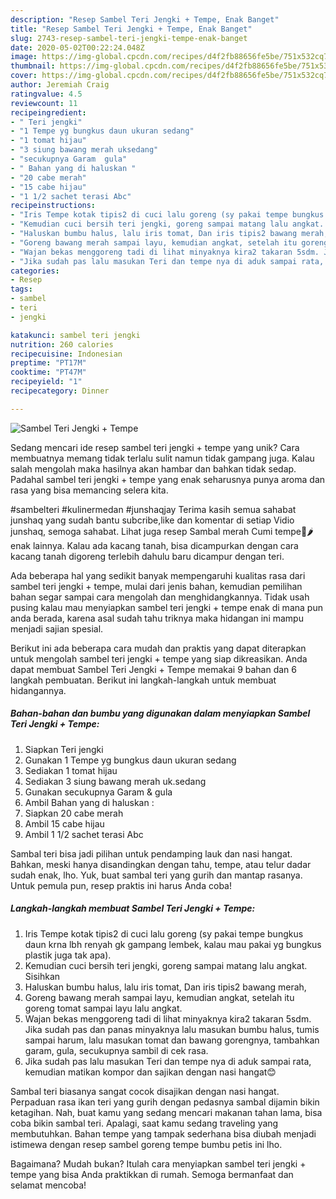 ```yaml
---
description: "Resep Sambel Teri Jengki + Tempe, Enak Banget"
title: "Resep Sambel Teri Jengki + Tempe, Enak Banget"
slug: 2743-resep-sambel-teri-jengki-tempe-enak-banget
date: 2020-05-02T00:22:24.048Z
image: https://img-global.cpcdn.com/recipes/d4f2fb88656fe5be/751x532cq70/sambel-teri-jengki-tempe-foto-resep-utama.jpg
thumbnail: https://img-global.cpcdn.com/recipes/d4f2fb88656fe5be/751x532cq70/sambel-teri-jengki-tempe-foto-resep-utama.jpg
cover: https://img-global.cpcdn.com/recipes/d4f2fb88656fe5be/751x532cq70/sambel-teri-jengki-tempe-foto-resep-utama.jpg
author: Jeremiah Craig
ratingvalue: 4.5
reviewcount: 11
recipeingredient:
- " Teri jengki"
- "1 Tempe yg bungkus daun ukuran sedang"
- "1 tomat hijau"
- "3 siung bawang merah uksedang"
- "secukupnya Garam  gula"
- " Bahan yang di haluskan "
- "20 cabe merah"
- "15 cabe hijau"
- "1 1/2 sachet terasi Abc"
recipeinstructions:
- "Iris Tempe kotak tipis2 di cuci lalu goreng (sy pakai tempe bungkus daun krna lbh renyah gk gampang lembek, kalau mau pakai yg bungkus plastik juga tak apa)."
- "Kemudian cuci bersih teri jengki, goreng sampai matang lalu angkat. Sisihkan"
- "Haluskan bumbu halus, lalu iris tomat, Dan iris tipis2 bawang merah,"
- "Goreng bawang merah sampai layu, kemudian angkat, setelah itu goreng tomat sampai layu lalu angkat."
- "Wajan bekas menggoreng tadi di lihat minyaknya kira2 takaran 5sdm. Jika sudah pas dan panas minyaknya lalu masukan bumbu halus, tumis sampai harum, lalu masukan tomat dan bawang gorengnya, tambahkan garam, gula, secukupnya sambil di cek rasa."
- "Jika sudah pas lalu masukan Teri dan tempe nya di aduk sampai rata, kemudian matikan kompor dan sajikan dengan nasi hangat😊"
categories:
- Resep
tags:
- sambel
- teri
- jengki

katakunci: sambel teri jengki 
nutrition: 260 calories
recipecuisine: Indonesian
preptime: "PT17M"
cooktime: "PT47M"
recipeyield: "1"
recipecategory: Dinner

---
```



![Sambel Teri Jengki + Tempe](https://img-global.cpcdn.com/recipes/d4f2fb88656fe5be/751x532cq70/sambel-teri-jengki-tempe-foto-resep-utama.jpg)

Sedang mencari ide resep sambel teri jengki + tempe yang unik? Cara membuatnya memang tidak terlalu sulit namun tidak gampang juga. Kalau salah mengolah maka hasilnya akan hambar dan bahkan tidak sedap. Padahal sambel teri jengki + tempe yang enak seharusnya punya aroma dan rasa yang bisa memancing selera kita.

#sambelteri #kulinermedan #junshaqjay Terima kasih semua sahabat junshaq yang sudah bantu subcribe,like dan komentar di setiap Vidio junshaq, semoga sahabat. Lihat juga resep Sambal merah Cumi tempe🦑🌶 enak lainnya. Kalau ada kacang tanah, bisa dicampurkan dengan cara kacang tanah digoreng terlebih dahulu baru dicampur dengan teri.

Ada beberapa hal yang sedikit banyak mempengaruhi kualitas rasa dari sambel teri jengki + tempe, mulai dari jenis bahan, kemudian pemilihan bahan segar sampai cara mengolah dan menghidangkannya. Tidak usah pusing kalau mau menyiapkan sambel teri jengki + tempe enak di mana pun anda berada, karena asal sudah tahu triknya maka hidangan ini mampu menjadi sajian spesial.


Berikut ini ada beberapa cara mudah dan praktis yang dapat diterapkan untuk mengolah sambel teri jengki + tempe yang siap dikreasikan. Anda dapat membuat Sambel Teri Jengki + Tempe memakai 9 bahan dan 6 langkah pembuatan. Berikut ini langkah-langkah untuk membuat hidangannya.

<!--inarticleads1-->

##### Bahan-bahan dan bumbu yang digunakan dalam menyiapkan Sambel Teri Jengki + Tempe:

1. Siapkan  Teri jengki
1. Gunakan 1 Tempe yg bungkus daun ukuran sedang
1. Sediakan 1 tomat hijau
1. Sediakan 3 siung bawang merah uk.sedang
1. Gunakan secukupnya Garam &amp; gula
1. Ambil  Bahan yang di haluskan :
1. Siapkan 20 cabe merah
1. Ambil 15 cabe hijau
1. Ambil 1 1/2 sachet terasi Abc


Sambal teri bisa jadi pilihan untuk pendamping lauk dan nasi hangat. Bahkan, meski hanya disandingkan dengan tahu, tempe, atau telur dadar sudah enak, lho. Yuk, buat sambal teri yang gurih dan mantap rasanya. Untuk pemula pun, resep praktis ini harus Anda coba! 

<!--inarticleads2-->

##### Langkah-langkah membuat Sambel Teri Jengki + Tempe:

1. Iris Tempe kotak tipis2 di cuci lalu goreng (sy pakai tempe bungkus daun krna lbh renyah gk gampang lembek, kalau mau pakai yg bungkus plastik juga tak apa).
1. Kemudian cuci bersih teri jengki, goreng sampai matang lalu angkat. Sisihkan
1. Haluskan bumbu halus, lalu iris tomat, Dan iris tipis2 bawang merah,
1. Goreng bawang merah sampai layu, kemudian angkat, setelah itu goreng tomat sampai layu lalu angkat.
1. Wajan bekas menggoreng tadi di lihat minyaknya kira2 takaran 5sdm. Jika sudah pas dan panas minyaknya lalu masukan bumbu halus, tumis sampai harum, lalu masukan tomat dan bawang gorengnya, tambahkan garam, gula, secukupnya sambil di cek rasa.
1. Jika sudah pas lalu masukan Teri dan tempe nya di aduk sampai rata, kemudian matikan kompor dan sajikan dengan nasi hangat😊


Sambal teri biasanya sangat cocok disajikan dengan nasi hangat. Perpaduan rasa ikan teri yang gurih dengan pedasnya sambal dijamin bikin ketagihan. Nah, buat kamu yang sedang mencari makanan tahan lama, bisa coba bikin sambal teri. Apalagi, saat kamu sedang traveling yang membutuhkan. Bahan tempe yang tampak sederhana bisa diubah menjadi istimewa dengan resep sambel goreng tempe bumbu petis ini lho. 

Bagaimana? Mudah bukan? Itulah cara menyiapkan sambel teri jengki + tempe yang bisa Anda praktikkan di rumah. Semoga bermanfaat dan selamat mencoba!
